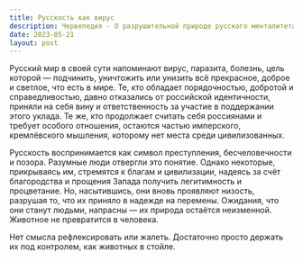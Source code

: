 ```yaml
---
title: Русскость как вирус
description: Червепедия - О разрушительной природе русского менталитета и бесполезности его исправления.
date: 2023-05-21
layout: post
---
```


<p>Русский мир в своей сути напоминают вирус, паразита, болезнь, цель которой — подчинить, уничтожить или унизить всё прекрасное, доброе и светлое, что есть в мире. Те, кто обладает порядочностью, добротой и справедливостью, давно отказались от российской идентичности, приняли на себя вину и ответственность за участие в поддержании этого уклада. Те же, кто продолжает считать себя россиянами и требует особого отношения, остаются частью имперского, кремлёвского мышления, которому нет места среди цивилизованных.</p>

<p>Русскость воспринимается как символ преступления, бесчеловечности и позора. Разумные люди отвергли это понятие. Однако некоторые, прикрываясь им, стремятся к благам и цивилизации, надеясь за счёт благородства и прощения Запада получить легитимность и процветание. Но, насытившись, они вновь проявляют низость, разрушая то, что их приняло в надежде на перемены. Ожидания, что они станут людьми, напрасны — их природа остаётся неизменной. Животное не превратится в человека.</p>

<p>Нет смысла рефлексировать или жалеть. Достаточно просто держать их под контролем, как животных в стойле.</p>